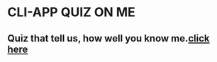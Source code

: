 # CLI-APP QUIZ ON ME
 ## Quiz that tell us, how well you know me.[click here](https://repl.it/@asthatibrewal/quiz-cli-app-2?embed=1&output=1#index.js)